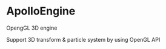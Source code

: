 ApolloEngine
============

OpengGL 3D engine

Support 3D transform & particle system by using OpenGL API
